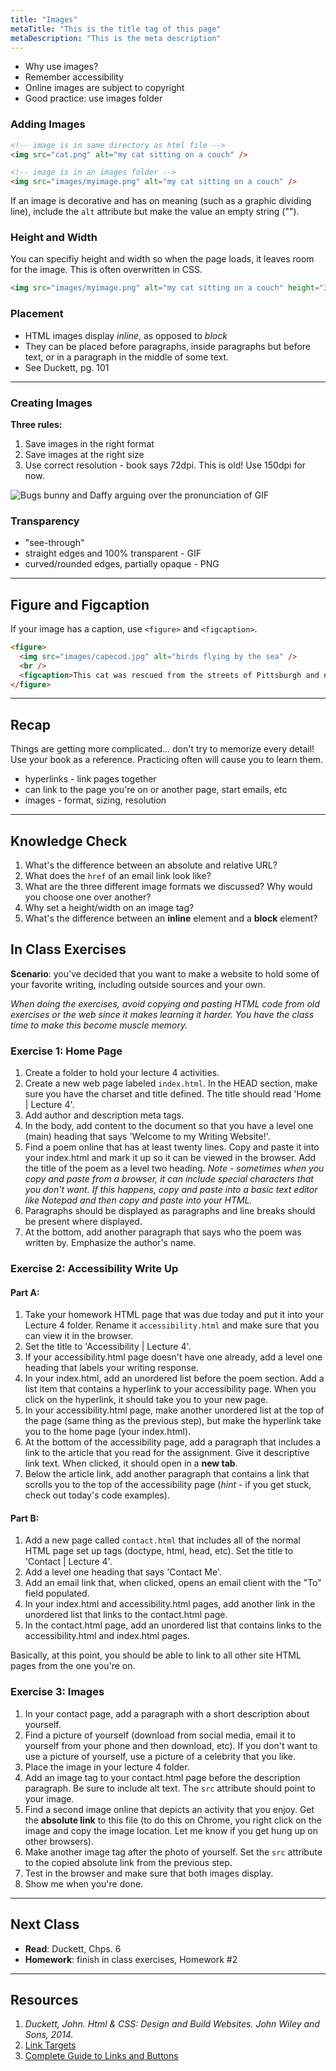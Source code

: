 ```yaml
---
title: "Images"
metaTitle: "This is the title tag of this page"
metaDescription: "This is the meta description"
---
```


- Why use images?
- Remember accessibility
- Online images are subject to copyright
- Good practice: use images folder

### Adding Images
```html
<!-- image is in same directory as html file -->
<img src="cat.png" alt="my cat sitting on a couch" />

<!-- image is in an images folder -->
<img src="images/myimage.png" alt="my cat sitting on a couch" />
```

If an image is decorative and has on meaning (such as a graphic dividing line), include the `alt` attribute but make the value an empty string ("").

### Height and Width
You can specifiy height and width so when the page loads, it leaves room for the image. This is often overwritten in CSS.
```html
<img src="images/myimage.png" alt="my cat sitting on a couch" height="300" width="400"/>
```

### Placement
- HTML images display *inline*, as opposed to *block*
- They can be placed before paragraphs, inside paragraphs but before text, or in a paragraph in the middle of some text.
- See Duckett, pg. 101

---

### Creating Images
**Three rules:**

1. Save images in the right format
1. Save images at the right size
1. Use correct resolution - book says 72dpi. This is old! Use 150dpi for now.

![Bugs bunny and Daffy arguing over the pronunciation of GIF](https://www.thesun.co.uk/wp-content/uploads/2017/06/jif-or-gif.gif)

### Transparency
- "see-through"
- straight edges and 100% transparent - GIF
- curved/rounded edges, partially opaque - PNG

---

## Figure and Figcaption
If your image has a caption, use `<figure>` and `<figcaption>`.
```html
<figure>
  <img src="images/capecod.jpg" alt="birds flying by the sea" />
  <br />
  <figcaption>This cat was rescued from the streets of Pittsburgh and now lives in a house downtown.</figcaption>
</figure>
```

---

## Recap
Things are getting more complicated... don't try to memorize every detail! Use your book as a reference. Practicing often will cause you to learn them.
- hyperlinks - link pages together
- can link to the page you're on or another page, start emails, etc
- images - format, sizing, resolution

---

## Knowledge Check
1. What's the difference between an absolute and relative URL?
1. What does the `href` of an email link look like?
1. What are the three different image formats we discussed? Why would you choose one over another?
1. Why set a height/width on an image tag?
1. What's the difference between an **inline** element and a **block** element?

## In Class Exercises
**Scenario**: you've decided that you want to make a website to hold some of your favorite writing, including outside sources and your own.

*When doing the exercises, avoid copying and pasting HTML code from old exercises or the web since it makes learning it harder. You have the class time to make this become muscle memory.*

### Exercise 1: Home Page
1. Create a folder to hold your lecture 4 activities.
1. Create a new web page labeled `index.html`. In the HEAD section, make sure you have the charset and title defined. The title should read 'Home | Lecture 4'.
1. Add author and description meta tags.
1. In the body, add content to the document so that you have a level one (main) heading that says 'Welcome to my Writing Website!'.
1. Find a poem online that has at least twenty lines. Copy and paste it into your index.html and mark it up so it can be viewed in the browser. Add the title of the poem as a level two heading. *Note - sometimes when you copy and paste from a browser, it can include special characters that you don't want. If this happens, copy and paste into a basic text editor like Notepad and then copy and paste into your HTML.*
1. Paragraphs should be displayed as paragraphs and line breaks should be present where displayed.
1. At the bottom, add another paragraph that says who the poem was written by. Emphasize the author's name.

### Exercise 2: Accessibility Write Up
#### Part A:
1. Take your homework HTML page that was due today and put it into your Lecture 4 folder. Rename it `accessibility.html` and make sure that you can view it in the browser.
1. Set the title to 'Accessibility | Lecture 4'.
1. If your accessibility.html page doesn't have one already, add a level one heading that labels your writing response.
1. In your index.html, add an unordered list before the poem section. Add a list item that contains a hyperlink to your accessibility page. When you click on the hyperlink, it should take you to your new page.
1. In your accessibility.html page, make another unordered list at the top of the page (same thing as the previous step), but make the hyperlink take you to the home page (your index.html).
1. At the bottom of the accessibility page, add a paragraph that includes a link to the article that you read for the assignment. Give it descriptive link text. When clicked, it should open in a **new tab**.
1. Below the article link, add another paragraph that contains a link that scrolls you to the top of the accessibility page (*hint* - if you get stuck, check out today's code examples).

#### Part B:
1. Add a new page called `contact.html` that includes all of the normal HTML page set up tags (doctype, html, head, etc). Set the title to 'Contact | Lecture 4'.
1. Add a level one heading that says 'Contact Me'.
1. Add an email link that, when clicked, opens an email client with the "To" field populated.
1. In your index.html and accessibility.html pages, add another link in the unordered list that links to the contact.html page.
1. In the contact.html page, add an unordered list that contains links to the accessibility.html and index.html pages.

Basically, at this point, you should be able to link to all other site HTML pages from the one you're on.

### Exercise 3: Images
1. In your contact page, add a paragraph with a short description about yourself.
1. Find a picture of yourself (download from social media, email it to yourself from your phone and then download, etc). If you don't want to use a picture of yourself, use a picture of a celebrity that you like.
1. Place the image in your lecture 4 folder.
1. Add an image tag to your contact.html page before the description paragraph. Be sure to include alt text. The `src` attribute should point to your image.
1. Find a second image online that depicts an activity that you enjoy. Get the **absolute link** to this file (to do this on Chrome, you right click on the image and copy the image location. Let me know if you get hung up on other browsers).
1. Make another image tag after the photo of yourself. Set the `src` attribute to the copied absolute link from the previous step.
1. Test in the browser and make sure that both images display.
1. Show me when you're done.

---

## Next Class
- **Read**: Duckett, Chps. 6
- **Homework**: finish in class exercises, Homework #2

---

## Resources
1. _Duckett, John. Html &amp; CSS: Design and Build Websites. John Wiley and Sons, 2014._
1. [Link Targets](https://adrianroselli.com/2020/02/link-targets-and-3-2-5.html)
1. [Complete Guide to Links and Buttons](https://css-tricks.com/a-complete-guide-to-links-and-buttons/)
